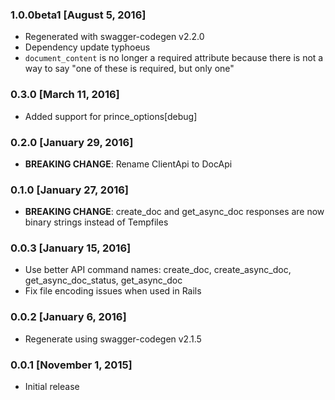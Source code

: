 ### 1.0.0beta1 [August 5, 2016]
* Regenerated with swagger-codegen v2.2.0
* Dependency update typhoeus
* `document_content` is no longer a required attribute because there is not a way to say "one of these is required, but only one"

### 0.3.0 [March 11, 2016]
* Added support for prince_options[debug]

### 0.2.0 [January 29, 2016]
* **BREAKING CHANGE**: Rename ClientApi to DocApi

### 0.1.0 [January 27, 2016]
* **BREAKING CHANGE**: create_doc and get_async_doc responses are now binary strings instead of Tempfiles

### 0.0.3 [January 15, 2016]
* Use better API command names: create_doc, create_async_doc, get_async_doc_status, get_async_doc
* Fix file encoding issues when used in Rails

### 0.0.2 [January 6, 2016]
* Regenerate using swagger-codegen v2.1.5

### 0.0.1 [November 1, 2015]
* Initial release
